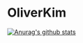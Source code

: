 # OliverKim

[![Anurag's github stats](https://github-readme-stats.vercel.app/api?username={username}&show_icons=true&theme={theme})](https://github.com/Oliverkim/github-readme-stats)

